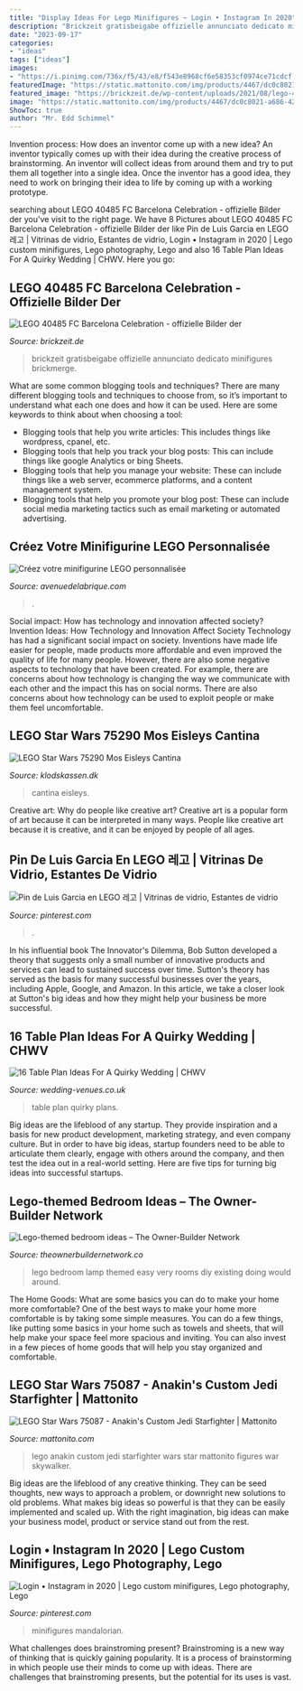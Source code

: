 ```yaml
---
title: "Display Ideas For Lego Minifigures ~ Login • Instagram In 2020"
description: "Brickzeit gratisbeigabe offizielle annunciato dedicato minifigures brickmerge"
date: "2023-09-17"
categories:
- "ideas"
tags: ["ideas"]
images:
- "https://i.pinimg.com/736x/f5/43/e8/f543e8968cf6e58353cf0974ce71cdcf.jpg"
featuredImage: "https://static.mattonito.com/img/products/4467/dc0c8021-a686-42ff-a94b-b0aba76ba1e7.jpg"
featured_image: "https://brickzeit.de/wp-content/uploads/2021/08/lego-40485-fc-barcelona-celebration-02-brickzeit-scaled.jpg"
image: "https://static.mattonito.com/img/products/4467/dc0c8021-a686-42ff-a94b-b0aba76ba1e7.jpg"
ShowToc: true
author: "Mr. Edd Schimmel"
---
```



Invention process: How does an inventor come up with a new idea?
An inventor typically comes up with their idea during the creative process of brainstorming. An inventor will collect ideas from around them and try to put them all together into a single idea. Once the inventor has a good idea, they need to work on bringing their idea to life by coming up with a working prototype.

	

		
searching about LEGO 40485 FC Barcelona Celebration - offizielle Bilder der you've visit to the right page. We have 8 Pictures about LEGO 40485 FC Barcelona Celebration - offizielle Bilder der like Pin de Luis Garcia en LEGO 레고 | Vitrinas de vidrio, Estantes de vidrio, Login • Instagram in 2020 | Lego custom minifigures, Lego photography, Lego and also 16 Table Plan Ideas For A Quirky Wedding | CHWV. Here you go:
		
    
## LEGO 40485 FC Barcelona Celebration - Offizielle Bilder Der

<img loading=lazy src="https://brickzeit.de/wp-content/uploads/2021/08/lego-40485-fc-barcelona-celebration-02-brickzeit-scaled.jpg" onerror="this.onerror=null;this.src='https://tse2.mm.bing.net/th?id=OIP.i41Qiy4Ezicr-COfN6VBDAHaNU&amp;pid=15.1';" alt="LEGO 40485 FC Barcelona Celebration - offizielle Bilder der">

_Source: brickzeit.de_

>brickzeit gratisbeigabe offizielle annunciato dedicato minifigures brickmerge. 

	

What are some common blogging tools and techniques?
There are many different blogging tools and techniques to choose from, so it’s important to understand what each one does and how it can be used. Here are some keywords to think about when choosing a tool:
- Blogging tools that help you write articles: This includes things like wordpress, cpanel, etc.
- Blogging tools that help you track your blog posts: This can include things like google Analytics or bing Sheets.
- Blogging tools that help you manage your website: These can include things like a web server, ecommerce platforms, and a content management system. 
- Blogging tools that help you promote your blog post: These can include social media marketing tactics such as email marketing or automated advertising.

    
## Créez Votre Minifigurine LEGO Personnalisée

<img loading=lazy src="https://www.avenuedelabrique.com/img/articles/1453190371.jpeg" onerror="this.onerror=null;this.src='https://tse4.mm.bing.net/th?id=OIP.isemOa78emjbZ-0ODUisIAHaEr&amp;pid=15.1';" alt="Créez votre minifigurine LEGO personnalisée">

_Source: avenuedelabrique.com_

>. 

	

Social impact: How has technology and innovation affected society?
Invention Ideas: How Technology and Innovation Affect Society
Technology has had a significant social impact on society. Inventions have made life easier for people, made products more affordable and even improved the quality of life for many people. However, there are also some negative aspects to technology that have been created. For example, there are concerns about how technology is changing the way we communicate with each other and the impact this has on social norms. There are also concerns about how technology can be used to exploit people or make them feel uncomfortable.

    
## LEGO Star Wars 75290 Mos Eisleys Cantina

<img loading=lazy src="https://www.klodskassen.dk/images/75290_Prod-p.jpg" onerror="this.onerror=null;this.src='https://tse1.mm.bing.net/th?id=OIP.jFnJtg_O_Ya6UeZ7F3L5lgHaFG&amp;pid=15.1';" alt="LEGO Star Wars 75290 Mos Eisleys Cantina">

_Source: klodskassen.dk_

>cantina eisleys. 

	

Creative art: Why do people like creative art?
Creative art is a popular form of art because it can be interpreted in many ways. People like creative art because it is creative, and it can be enjoyed by people of all ages.

    
## Pin De Luis Garcia En LEGO 레고 | Vitrinas De Vidrio, Estantes De Vidrio

<img loading=lazy src="https://i.pinimg.com/736x/3a/90/0b/3a900b3165da39bf119715d17240defc.jpg" onerror="this.onerror=null;this.src='https://tse4.mm.bing.net/th?id=OIP.puMIEaPZGH75XMQoDdKl5gHaJ4&amp;pid=15.1';" alt="Pin de Luis Garcia en LEGO 레고 | Vitrinas de vidrio, Estantes de vidrio">

_Source: pinterest.com_

>. 

	

In his influential book The Innovator's Dilemma, Bob Sutton developed a theory that suggests only a small number of innovative products and services can lead to sustained success over time. Sutton's theory has served as the basis for many successful businesses over the years, including Apple, Google, and Amazon. In this article, we take a closer look at Sutton's big ideas and how they might help your business be more successful.

    
## 16 Table Plan Ideas For A Quirky Wedding | CHWV

<img loading=lazy src="https://www.wedding-venues.co.uk/sites/default/files/Table-Plan-Ideas-for-a-Quirky-Wedding-9_NavyBlur.jpg" onerror="this.onerror=null;this.src='https://tse3.mm.bing.net/th?id=OIP.feD0Ob24hj6TMAOkrZrpvQHaKf&amp;pid=15.1';" alt="16 Table Plan Ideas For A Quirky Wedding | CHWV">

_Source: wedding-venues.co.uk_

>table plan quirky plans. 

	

Big ideas are the lifeblood of any startup. They provide inspiration and a basis for new product development, marketing strategy, and even company culture. But in order to have big ideas, startup founders need to be able to articulate them clearly, engage with others around the company, and then test the idea out in a real-world setting. Here are five tips for turning big ideas into successful startups.

    
## Lego-themed Bedroom Ideas – The Owner-Builder Network

<img loading=lazy src="https://theownerbuildernetwork.co/wp-content/uploads/2016/02/Lego-Themed-Bedroom-Ideas-10.jpg" onerror="this.onerror=null;this.src='https://tse1.mm.bing.net/th?id=OIP.KEWOtlqyI7w5ec8Upv39TQHaPG&amp;pid=15.1';" alt="Lego-themed bedroom ideas – The Owner-Builder Network">

_Source: theownerbuildernetwork.co_

>lego bedroom lamp themed easy very rooms diy existing doing would around. 

	

The Home Goods: What are some basics you can do to make your home more comfortable?
One of the best ways to make your home more comfortable is by taking some simple measures. You can do a few things, like putting some basics in your home such as towels and sheets, that will help make your space feel more spacious and inviting. You can also invest in a few pieces of home goods that will help you stay organized and comfortable.

    
## LEGO Star Wars 75087 - Anakin&#039;s Custom Jedi Starfighter | Mattonito

<img loading=lazy src="https://static.mattonito.com/img/products/4467/dc0c8021-a686-42ff-a94b-b0aba76ba1e7.jpg" onerror="this.onerror=null;this.src='https://tse3.mm.bing.net/th?id=OIP.fu2AqEWhwDnocPI_Uuw98AHaOf&amp;pid=15.1';" alt="LEGO Star Wars 75087 - Anakin&#039;s Custom Jedi Starfighter | Mattonito">

_Source: mattonito.com_

>lego anakin custom jedi starfighter wars star mattonito figures war skywalker. 

	

Big ideas are the lifeblood of any creative thinking. They can be seed thoughts, new ways to approach a problem, or downright new solutions to old problems. What makes big ideas so powerful is that they can be easily implemented and scaled up. With the right imagination, big ideas can make your business model, product or service stand out from the rest.

    
## Login • Instagram In 2020 | Lego Custom Minifigures, Lego Photography, Lego

<img loading=lazy src="https://i.pinimg.com/736x/f5/43/e8/f543e8968cf6e58353cf0974ce71cdcf.jpg" onerror="this.onerror=null;this.src='https://tse4.mm.bing.net/th?id=OIP.eySa815dcavBtmXsxYLxawHaHa&amp;pid=15.1';" alt="Login • Instagram in 2020 | Lego custom minifigures, Lego photography, Lego">

_Source: pinterest.com_

>minifigures mandalorian. 

	

What challenges does brainstroming present?
Brainstroming is a new way of thinking that is quickly gaining popularity. It is a process of brainstorming in which people use their minds to come up with ideas. There are challenges that brainstroming presents, but the potential for its uses is vast.

